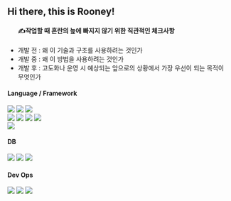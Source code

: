 <h2> Hi there, this is Rooney! </h2>

<ul>
<h4>✍️작업할 때 혼란의 늪에 빠지지 않기 위한 직관적인 체크사항 </h4>
  <li> 개발 전 : 왜 이 기술과 구조를 사용하려는 것인가 </li>
  <li> 개발 중 : 왜 이 방법을 사용하려는 것인가 </li>
  <li> 개발 후 : 고도화나 운영 시 예상되는 앞으로의 상황에서 가장 우선이 되는 목적이 무엇인가 </li>
</ul>
  
<h4> Language / Framework </h4>
<span><img src="https://img.shields.io/badge/java-6DB33F?style=flat-square&logo=java&logoColor=white"/></span>
<span><img src="https://img.shields.io/badge/jsp-6DB33F?style=flat-square&logo=jsp&logoColor=white"/></span> 
<span><img src="https://img.shields.io/badge/Springboot-6DB33F?style=flat-square&logo=springboot&logoColor=white"/></span><br>
<span><img src="https://img.shields.io/badge/javascript-F7DF1E?style=flat-square&logo=javascript&logoColor=white"/></span> 
<span><img src="https://img.shields.io/badge/Node.js-339933?style=flat-square&logo=Node.js&logoColor=white"></span> 
<span><img src="https://img.shields.io/badge/Express-000000?style=flat-square&logo=Express&logoColor=white"></span> 
<span><img src="https://img.shields.io/badge/React-61DAFB?style=flat-square&logo=React&logoColor=black"></span><br>
<span><img src="https://img.shields.io/badge/Python-3776AB?style=flat-square&logo=python&logoColor=white"/></span>

<h4> DB </h4>
<span><img src="https://img.shields.io/badge/MySQL-4479A1?style=flat-square&logo=mysql&logoColor=white"></span> <span><img src="https://img.shields.io/badge/mariaDB-003545?style=flat-square&logo=mariadb&logoColor=white"></span> <span><img src="https://img.shields.io/badge/MongoDB-47A248?style=flat-square&logo=MongoDB&logoColor=white"></span> 
<h4> Dev Ops </h4>
<span><img src="https://img.shields.io/badge/aws EC2-FF9900?style=flat-square&logo=amazonaws&logoColor=white"> <img src="https://img.shields.io/badge/Linux-FCC624?style=flat-square&logo=Linux&logoColor=black"> <img src="https://img.shields.io/badge/Nginx-009639?style=flat-square&logo=Nginx&logoColor=white">








<!--
**loveyrooney/loveyrooney** is a ✨ _special_ ✨ repository because its `README.md` (this file) appears on your GitHub profile.

Here are some ideas to get you started:

- 🔭 I’m currently working on ...
- 🌱 I’m currently learning ...
- 👯 I’m looking to collaborate on ...
- 🤔 I’m looking for help with ...
- 💬 Ask me about ...
- 📫 How to reach me: ...
- 😄 Pronouns: ...
- ⚡ Fun fact: ...
-->
